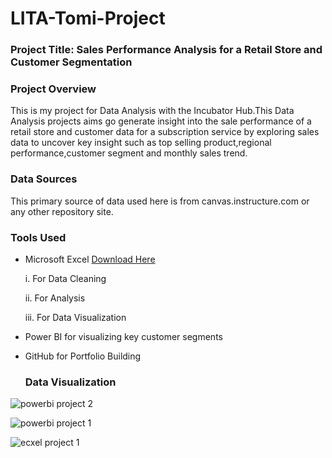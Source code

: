 # LITA-Tomi-Project

### Project Title: Sales Performance Analysis for a Retail Store and Customer Segmentation 

### Project Overview
This is my project for Data Analysis with the Incubator Hub.This Data Analysis projects aims go generate insight into the sale performance of a retail store and customer data for a subscription service by exploring sales data to uncover key insight such as top selling product,regional performance,customer segment and monthly sales trend.

### Data Sources
This primary source of data used here is from canvas.instructure.com or any other repository site.

### Tools Used
- Microsoft Excel [Download Here](https://www.microsoft.com)

  i. For Data Cleaning
  
  ii. For Analysis
  
  iii. For Data Visualization
- Power BI for visualizing key customer segments
- GitHub for Portfolio Building

  ### Data Visualization
  
![powerbi project 2](https://github.com/user-attachments/assets/3758839d-7c81-46ad-a2d7-e5ea03d40164)

![powerbi project 1](https://github.com/user-attachments/assets/5c76912d-5c04-4920-86a0-2105888ad71f)

![ecxel project 1](https://github.com/user-attachments/assets/c8963d0a-0334-435d-9998-3fb69f7f6aae)
